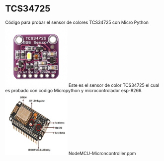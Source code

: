 # TCS34725
Código para probar el sensor de colores TCS34725 con Micro Python
<img src='media/tcs34725-rgb-color-sensor-with-ir-filter-and-white-led.jpg/' width=200 height=200 />
Este es el sensor de color TCS34725 el cual es probado con codigo Micropython y microcontrolador esp-8266.
<img src='media/NodeMCU-Microncontroller.ppm/' width=200 height=200 />
NodeMCU-Microncontroller.ppm
